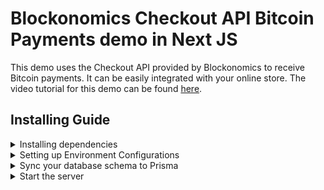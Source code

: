 # Blockonomics Checkout API Bitcoin Payments demo in Next JS
This demo uses the Checkout API provided by Blockonomics to receive Bitcoin payments. It can be easily integrated with your online store. The video tutorial for this demo can be found [here](https://www.youtube.com/watch?v=CstYDj09-ts).


## Installing Guide
<details>
<summary>Installing dependencies </summary>

  ```
    npm install
  ```
  
  This should install all the dependencies needed.
</details>
  
  <details>
<summary>Setting up Environment Configurations</summary>

- Open the `.env` file and replace the dummy connection URL with the connection URL of your PostgreSQL database. Follow the steps in this [guide](https://www.prisma.io/dataguide/postgresql/setting-up-a-local-postgresql-database) to create a local PostgreSQL database.
For example, if your database is hosted on [Supabase](https://supabase.com/), the URL might look as follows:
  
```
DATABASE_URL="postgresql://postgres:[YOUR-PASSWORD]@db.ObubJTKrJYcPSkdsWqms.supabase.co:5432/postgres"
```

-  Make sure you have your Blockonomics API Key handy. To get one for free, [create your account](https://www.blockonomics.co/register#) and go to the `STORE` tab on [merchant page](https://www.blockonomics.co/merchants). Now place your api key to the `BLOCKONOMICS_API_KEY` variable in `.env` file.

```
  BLOCKONOMICS_API_KEY=[API_KEY]
```

 - Create your [Blockonomics payment button](https://www.youtube.com/watch?v=1sE2r5tDkNY). Get the button code and assign it to the `BLOCKONOMICS_PARENT_UID` variable in `.env` file as shown below.

```
  BLOCKONOMICS_PARENT_UID=[PARENT_UID]
```

- Remember to save the changes.
  
</details>

<details>
<summary>Sync your database schema to Prisma</summary>

```
npx prisma db push
```
  
You should see the following output:

```
  Environment variables loaded from /Users/nikolasburk/Desktop/nextjs-guide/blogr-starter/.env 
Prisma schema loaded from prisma/schema.prisma

🚀  Your database is now in sync with your schema. Done in 2.10s
```
</details>
<details>
  <summary>Start the server</summary>

  ```
    npm run dev
  ```
  
  This will start the application on your localhost.

  To test the code locally, follow instructions from [this](https://www.youtube.com/watch?v=6Ydk32avIgo) video and make sure to place the `<domain>/api/confirmation` as your order hook url. Here `<domain>` is the domain you get from reverse proxy (Ngro  k/localtunnel).
</details>

